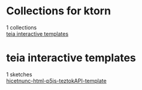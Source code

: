 # Collections for ktorn
1 collections  
[teia interactive templates](https://editor.p5js.org/ktorn/collections/CkCu_2jb6)<!-- 2023-11-22T00:49:43.360Z -->  

# teia interactive templates
1 sketches  
[hicetnunc-html-p5js-teztokAPI-template](https://editor.p5js.org/ktorn/sketches/Kz__OsKBz)  